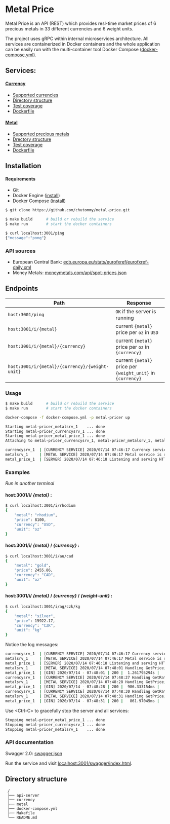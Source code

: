 # Metal Price
Metal Price is an API (REST) which provides resl-time market prices of 6 precious metals in 33 different currencies and 6 weight units.

The project uses gRPC within internal microservices architecture. All services are containerized in Docker containers and the whole application can be easily run with the multi-container tool Docker Compose (<a href="https://github.com/chutommy/metal-price/blob/master/docker-compose.yml">docker-compose.yml</a>).

## Services:
#### <a href="https://github.com/chutommy/metal-price/tree/master/currency">Currency</a>
- <a href="https://github.com/chutommy/metal-price/tree/master/currency#supported-currencies">Supported currencies</a>
- <a href="https://github.com/chutommy/metal-price/tree/master/currency#directory-structure">Directory structure</a>
- <a href="https://github.com/chutommy/metal-price/tree/master/currency#test-output">Test coverage</a>
- <a href="https://github.com/chutommy/metal-price/blob/master/currency/Dockerfile">Dockerfile</a>

#### <a href="https://github.com/chutommy/metal-price/tree/master/metal">Metal</a>
- <a href="https://github.com/chutommy/metal-price/tree/master/metal#supported-precious-metals">Supported precious metals</a>
- <a href="https://github.com/chutommy/metal-price/tree/master/metal#directory-structure">Drectory structure</a>
- <a href="https://github.com/chutommy/metal-price/tree/master/metal#test-output">Test coverage</a>
- <a href="https://github.com/chutommy/metal-price/blob/master/metal/Dockerfile">Dockerfile</a>

## Installation

#### Requirements
- Git
- Docker Engine (<a href="https://docs.docker.com/engine/install/" target="_blank">install</a>)
- Docker Compose (<a href="https://docs.docker.com/compose/install/" target="_blank">install</a>)

```bash
$ git clone https://github.com/chutommy/metal-price.git

$ make build      # build or rebuild the service
$ make run        # start the docker containers

$ curl localhost:3001/ping
{"message":"pong"}
```

### API sources
- European Central Bank: <a href="https://www.ecb.europa.eu/stats/eurofxref/eurofxref-daily.xml" target="_blank">ecb.europa.eu/stats/eurofxref/eurofxref-daily.xml</a>
- Money Metals: <a href="https://www.moneymetals.com/api/spot-prices.json" target="_blank">moneymetals.com/api/spot-prices.json</a>

## Endpoints
| **Path** | **Response** |
|----------|------|
| `host:3001/ping`  | `OK` if the server is running |
| `host:3001/i/{metal}`  | current `{metal}` price per `oz` in `USD` |
| `host:3001/i/{metal}/{currency}`  | current `{metal}` price per `oz` in `{currency}` |
| `host:3001/i/{metal}/{currency}/{weight-unit}`  | current `{metal}` price per `{weight_unit}` in `{currency}` |

### Usage
```bash
$ make build      # build or rebuild the service
$ make run        # start the docker containers

docker-compose -f docker-compose.yml -p metal-pricer up

Starting metal-pricer_metalsrv_1    ... done
Starting metal-pricer_currencysrv_1 ... done
Starting metal-pricer_metal_price_1 ... done
Attaching to metal-pricer_currencysrv_1, metal-pricer_metalsrv_1, metal-pricer_metal_price_1

currencysrv_1  | [CURRENCY SERVICE] 2020/07/14 07:46:17 Currency service is running (active)
metalsrv_1     | [METAL SERVICE] 2020/07/14 07:46:17 Metal service is running (active)
metal_price_1  | [SERVER] 2020/07/14 07:46:18 Listening and serving HTTP on port 3001
```

### Examples
*Run in another terminal*

#### host:3001/i/ *{metal}* :
```sh
$ curl localhost:3001/i/rhodium
{
    "metal": "rhodium",
    "price": 8100,
    "currency": "USD",
    "unit": "oz"
}
```

#### host:3001/i/ *{metal}* / *{currency}* :
```sh
$ curl localhost:3001/i/au/cad
{
    "metal": "gold",
    "price": 2455.86,
    "currency": "CAD",
    "unit": "oz"
}
```

#### host:3001/i/ *{metal}* / *{currency}* / *{weight-unit}* :
```sh
$ curl localhost:3001/i/ag/czk/kg
{
    "metal": "silver",
    "price": 15922.17,
    "currency": "CZK",
    "unit": "kg"
}
```  

Notice the log messages:
```bash
currencysrv_1  | [CURRENCY SERVICE] 2020/07/14 07:46:17 Currency service is running (active)
metalsrv_1     | [METAL SERVICE] 2020/07/14 07:46:17 Metal service is running (active)
metal_price_1  | [SERVER] 2020/07/14 07:46:18 Listening and serving HTTP on port 3001
metalsrv_1     | [METAL SERVICE] 2020/07/14 07:48:01 Handling GetPrice; Material: rhodium
metal_price_1  | [GIN] 2020/07/14 - 07:48:01 | 200 |  1.261795294s |      172.21.0.1 | GET      "/i/rhodium"
currencysrv_1  | [CURRENCY SERVICE] 2020/07/14 07:48:27 Handling GetRate; Base: USD, Destination: CAD
metalsrv_1     | [METAL SERVICE] 2020/07/14 07:48:28 Handling GetPrice; Material: gold
metal_price_1  | [GIN] 2020/07/14 - 07:48:28 | 200 |  986.333154ms |      172.21.0.1 | GET      "/i/au/cad"
currencysrv_1  | [CURRENCY SERVICE] 2020/07/14 07:48:30 Handling GetRate; Base: USD, Destination: CZK
metalsrv_1     | [METAL SERVICE] 2020/07/14 07:48:31 Handling GetPrice; Material: silver
metal_price_1  | [GIN] 2020/07/14 - 07:48:31 | 200 |   861.97045ms |      172.21.0.1 | GET      "/i/ag/czk/kg"
```

Use \<Ctrl-C\> to gracefully stop the server and all services:
```bash
Stopping metal-pricer_metal_price_1 ... done
Stopping metal-pricer_currencysrv_1 ... done
Stopping metal-pricer_metalsrv_1    ... done
```

### API documentation
Swagger 2.0: <a href="https://github.com/chutommy/metal-price/blob/master/api-server/docs/swagger.json">swagger.json</a>

Run the service and visit <a href="http://localhost:3001/swagger/index.html" target="_blank">localhost:3001/swagger/index.html</a>.

## Directory structure
```
 /
 ├── api-server
 ├── currency
 ├── metal
 ├── docker-compose.yml
 ├── Makefile
 └── README.md
```
